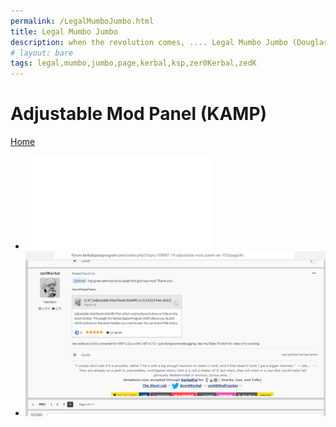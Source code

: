 ```yaml
---
permalink: /LegalMumboJumbo.html
title: Legal Mumbo Jumbo
description: when the revolution comes, .... Legal Mumbo Jumbo (Douglas Adams)
# layout: bare
tags: legal,mumbo,jumbo,page,kerbal,ksp,zer0Kerbal,zedK
---
```


<!--
LegalMumboJumbo.md v1.0.4.1
Adjustable Mod Panel (KAMP)
created: 01 Feb 2022
updated: 30 Mar 2022
-->

<script src="https://kit.fontawesome.com/0ea5493613.js" crossorigin="anonymous"></script>
<i class="fa-regular fa-file-certificate fa-spin fa-2x" style="color: firebrick"></i>

<i class="fa fa-gear fa-spin fa-2x" style="color: firebrick"></i>

<div class="fa-3x">
  <i class="fa-solid fa-file-certificate fa-beat-fade" style="--fa-beat-fade-opacity: 0.1; --fa-beat-fade-scale: 1.25;color: firebrick" ></i>
</div>

# Adjustable Mod Panel (KAMP)

[Home](/index.md)

* ![License](License.md)
* ![Forum](FORUM-01.png)
<!-- * ![Forum](FORUM-02.png) -->

<!-- this file CC BY-NC-ND 3.0 Unported by zer0Kerbal -->

